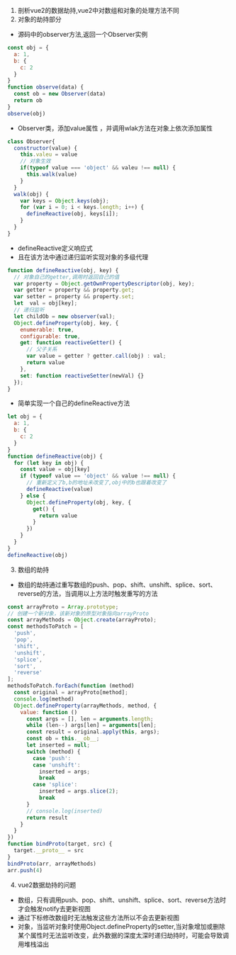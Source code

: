 1. 剖析vue2的数据劫持,vue2中对数组和对象的处理方法不同
2. 对象的劫持部分 
- 源码中的observer方法,返回一个Observer实例
```js
const obj = {
  a: 1,
  b: {
    c: 2
  }
}
function observe(data) {
  const ob = new Observer(data)
  return ob
}
observe(obj)
```
- Observer类，添加value属性 ，并调用wlak方法在对象上依次添加属性
```js
class Observer{
  constructor(value) {
    this.valeu = value
    // 对象生效
    if(typeof value === 'object' && valeu !== null) {
      this.walk(value)
    }
  }
  walk(obj) {
    var keys = Object.keys(obj);
    for (var i = 0; i < keys.length; i++) {
      defineReactive(obj, keys[i]);
    }
  }
}
```
- defineReactive定义响应式
- 且在该方法中通过递归监听实现对象的多级代理
```js
function defineReactive(obj, key) {
  // 对象自己的getter,调用时返回自己的值
  var property = Object.getOwnPropertyDescriptor(obj, key);
  var getter = property && property.get;
  var setter = property && property.set;
  let  val = obj[key];
  // 递归监听
  let childOb = new observer(val);
  Object.defineProperty(obj, key, {
    enumerable: true,
    configurable: true,
    get: function reactiveGetter() {
      // 父子关系
      var value = getter ? getter.call(obj) : val;
      return value
    },
    set: function reactiveSetter(newVal) {}
  });
}
```
- 简单实现一个自己的defineReactive方法
```js
let obj = {
  a: 1,
  b: {
    c: 2
  }
}
function defineReactive(obj) {
  for (let key in obj) {
    const value = obj[key]
    if (typeof value == 'object' && value !== null) {
      // 重新定义了b,b的地址未改变了,obj中的b也跟着改变了
      defineReactive(value)
    } else {
      Object.defineProperty(obj, key, {
        get() {
          return value
        }
      })
    }
  }
}
defineReactive(obj)
```

3. 数组的劫持
- 数组的劫持通过重写数组的push、pop、shift、unshift、splice、sort、reverse的方法，当调用以上方法时触发重写的方法
```js
const arrayProto = Array.prototype;
// 创建一个新对象，该新对象的原型对象指向arrayProto
const arrayMethods = Object.create(arrayProto);
const methodsToPatch = [
  'push',
  'pop',
  'shift',
  'unshift',
  'splice',
  'sort',
  'reverse'
];
methodsToPatch.forEach(function (method) 
  const original = arrayProto[method];
  console.log(method)
  Object.defineProperty(arrayMethods, method, {
    value: function () 
      const args = [], len = arguments.length;
      while (len--) args[len] = arguments[len];
      const result = original.apply(this, args);
      const ob = this.__ob__;
      let inserted = null;
      switch (method) {
        case 'push':
        case 'unshift':
          inserted = args;
          break
        case 'splice':
          inserted = args.slice(2);
          break
      }
      // console.log(inserted)
      return result
    }
  }
})
function bindProto(target, src) {
  target.__proto__ = src
}
bindProto(arr, arrayMethods)
arr.push(4)
```

4. vue2数据劫持的问题
- 数组，只有调用push、pop、shift、unshift、splice、sort、reverse方法时才会触发notify去更新视图
- 通过下标修改数组时无法触发这些方法所以不会去更新视图
- 对象，当监听对象时使用Object.defineProperty的setter,当对象增加或删除某个属性时无法监听改变，此外数据的深度太深时递归劫持时，可能会导致调用堆栈溢出